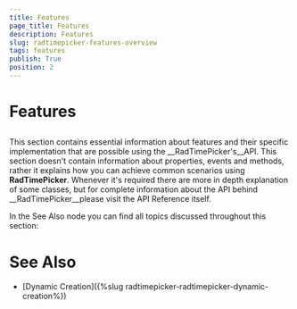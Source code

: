 ```yaml
---
title: Features
page_title: Features
description: Features
slug: radtimepicker-features-overview
tags: features
publish: True
position: 2
---
```


# Features



## 

This section contains essential information about features and their specific implementation that are possible using the __RadTimePicker's__API. This section doesn't contain information about properties, events and methods, rather it explains how you can achieve common scenarios using __RadTimePicker__. Whenever it's required there are more in depth explanation of some classes, but for complete information about the API behind __RadTimePicker__please visit the API Reference itself.

In the See Also node you can find all topics discussed throughout this section:

# See Also

 * [Dynamic Creation]({%slug radtimepicker-radtimepicker-dynamic-creation%})
